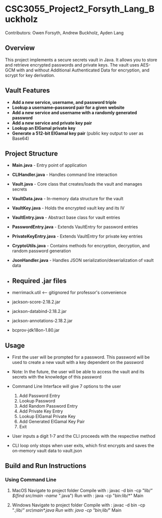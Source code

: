 # CSC3055_Project2_Forsyth_Lang_Buckholz
Contributors: Owen Forsyth, Andrew Buckholz, Ayden Lang

## Overview
This project implements a secure secrets vault in Java. It allows you to store and retrieve encrypted passwords and private keys. The vault uses AES-GCM with and without Additional Authenticated Data for encryption, and scrypt for key derivation.

## Vault Features
- **Add a new service, username, and password triple**
- **Lookup a username–password pair for a given website**
- **Add a new service and username with a randomly generated password**
- **Add a new service and private key pair**
- **Lookup an ElGamal private key**
- **Generate a 512-bit ElGamal key pair** (public key output to user as Base64)

## Project Structure
- **Main.java** - Entry point of application
- **CLIHandler.java** - Handles command line interaction
- **Vault.java** - Core class that creates/loads the vault and manages secrets 
- **VaultData.java** - In-memory data structure for the vault 
- **VaultKey.java** - Holds the encrypted vault key and its IV 
- **VaultEntry.java** - Abstract base class for vault entries 
- **PasswordEntry.java** - Extends VaultEntry for password entries 
- **PrivateKeyEntry.java** - Extends VaultEntry for private key entries
- **CryptoUtils.java** - Contains methods for encryption, decryption, and random password generation
- **JsonHandler.java** - Handles JSON serialization/deserialization of vault data

- ## Required .jar files
  
- merrimack.util        <-- gitignored for professor's convenience
- jackson-score-2.18.2.jar
- jackson-databind-2.18.2.jar
- jackson-annotations-2.18.2.jar
- bcprov-jdk18on-1.80.jar

## Usage
- First the user will be prompted for a password. This password will be used to create a new vault with a key dependent on the password
- Note: In the future, the user will be able to access the vault and its secrets with the knowledge of this password

- Command Line Interface will give 7 options to the user
  
  1. Add Password Entry
  2. Lookup Password
  3. Add Random Password Entry
  4. Add Private Key Entry
  5. Lookup ElGamal Private Key
  6. Add Generated ElGamal Key Pair
  7. Exit

 - User inputs a digit 1-7 and the CLI proceeds with the respective method
 - CLI loop only stops when user exits, which first encrypts and saves the on-memory vault data to vault.json


## Build and Run Instructions

### Using Command Line

1. MacOS
  Navigate to project folder
  Compile with : javac -d bin -cp "lib/*" $(find src/main -name "*.java")
  Run with : java -cp "bin:lib/*" Main

2. Windows
   Navigate to project folder
   Compile with : javac -d bin -cp ".;lib/*" src\main\*.java
   Run with: java -cp "bin;lib/*" Main
